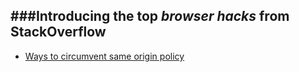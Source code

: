 ###Introducing the top *browser hacks* from StackOverflow
----------------------------------------------------------

- [Ways to circumvent same origin policy](http://stackoverflow.com/q/3076414/1310070)
